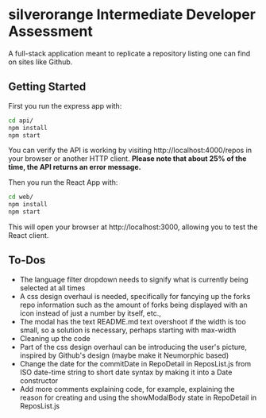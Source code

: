 # silverorange Intermediate Developer Assessment

A full-stack application meant to replicate a repository listing one can find on sites like Github.

## Getting Started

First you run the express app with:

```sh
cd api/
npm install
npm start
```

You can verify the API is working by visiting http://localhost:4000/repos in
your browser or another HTTP client. **Please note that about 25% of the time,
the API returns an error message.**

Then you run the React App with:

```sh
cd web/
npm install
npm start
```

This will open your browser at http://localhost:3000, allowing you to test the
React client.

## To-Dos

- The language filter dropdown needs to signify what is currently being selected at all times
- A css design overhaul is needed, specifically for fancying up the forks repo information such as the amount of forks being displayed with an icon instead of just a number by itself, etc.,
- The modal has the text README.md text overshoot if the width is too small, so a solution is necessary, perhaps starting with max-width
- Cleaning up the code
- Part of the css design overhaul can be introducing the user's picture, inspired by Github's design (maybe make it Neumorphic based)
- Change the date for the commitDate in RepoDetail in ReposList.js from ISO date-time string to short date syntax by making it into a Date constructor
- Add more comments explaining code, for example, explaining the reason for creating and using the showModalBody state in RepoDetail in ReposList.js
